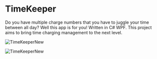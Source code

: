 # TimeKeeper
Do you have multiple charge numbers that you have to juggle your time between all day? Well this app is for you! Written in C# WPF. This project aims to bring time charging management to the next level.

![TimeKeeperNew](https://github.com/Corey255A1/TimeKeeper/assets/3460291/10ff0e17-89f5-4bca-8c7f-62ddef5b933b)

![TimeKeeperNew](https://github.com/Corey255A1/TimeKeeper/assets/3460291/a3f47569-7ab1-4005-8d42-220e459e4f95)
